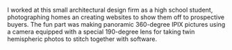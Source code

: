<!--
title: Archetypal 3D
location: Albuquerque, NM
position: Web Designer
start: 1997-08-01
end: 1999-02-01
disabled: true
-->

I worked at this small architectural design firm as a high school student, photographing homes an creating websites to show them off to prospective buyers. The fun part was making panoramic 360-degree IPIX pictures using a camera equipped with a special 190-degree lens for taking twin hemispheric photos to stitch together with software.

